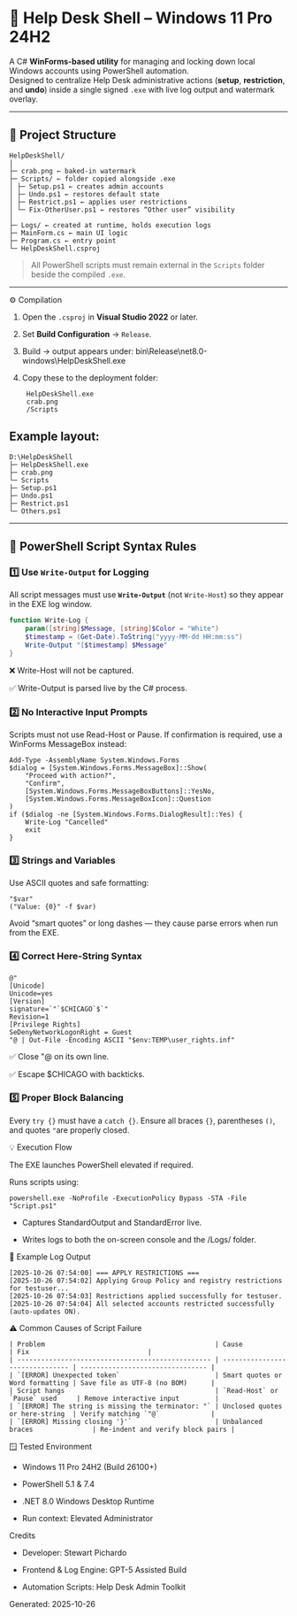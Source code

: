 # 🦀 Help Desk Shell – Windows 11 Pro 24H2

A C# **WinForms-based utility** for managing and locking down local Windows accounts using PowerShell automation.  
Designed to centralize Help Desk administrative actions (**setup**, **restriction**, and **undo**) inside a single signed `.exe` with live log output and watermark overlay.

---

## 📂 Project Structure
	HelpDeskShell/
	│
	├─ crab.png ← baked-in watermark
	├─ Scripts/ ← folder copied alongside .exe
	│ ├─ Setup.ps1 ← creates admin accounts
	│ ├─ Undo.ps1 ← restores default state
	│ ├─ Restrict.ps1 ← applies user restrictions
	│ └─ Fix-OtherUser.ps1 ← restores “Other user” visibility
	│
	├─ Logs/ ← created at runtime, holds execution logs
	├─ MainForm.cs ← main UI logic
	├─ Program.cs ← entry point
	└─ HelpDeskShell.csproj

> All PowerShell scripts must remain external in the `Scripts` folder beside the compiled `.exe`.

---

⚙️ Compilation

1. Open the `.csproj` in **Visual Studio 2022** or later.  
2. Set **Build Configuration** → `Release`.  
3. Build → output appears under: bin\Release\net8.0-windows\HelpDeskShell.exe
4. Copy these to the deployment folder:

		HelpDeskShell.exe
		crab.png
		/Scripts

## Example layout:
	D:\HelpDeskShell
	├─ HelpDeskShell.exe
	├─ crab.png
	└─ Scripts
	├─ Setup.ps1
	├─ Undo.ps1
	├─ Restrict.ps1
	└─ Others.ps1

---

## 🔑 PowerShell Script Syntax Rules

### 1️⃣ Use `Write-Output` for Logging

All script messages must use **`Write-Output`** (not `Write-Host`) so they appear in the EXE log window.

```powershell
function Write-Log {
    param([string]$Message, [string]$Color = "White")
    $timestamp = (Get-Date).ToString("yyyy-MM-dd HH:mm:ss")
    Write-Output "[$timestamp] $Message"
}
```
❌ Write-Host will not be captured.

✅ Write-Output is parsed live by the C# process.

### 2️⃣ No Interactive Input Prompts

Scripts must not use Read-Host or Pause.
If confirmation is required, use a WinForms MessageBox instead:
```
Add-Type -AssemblyName System.Windows.Forms
$dialog = [System.Windows.Forms.MessageBox]::Show(
    "Proceed with action?",
    "Confirm",
    [System.Windows.Forms.MessageBoxButtons]::YesNo,
    [System.Windows.Forms.MessageBoxIcon]::Question
)
if ($dialog -ne [System.Windows.Forms.DialogResult]::Yes) {
    Write-Log "Cancelled"
    exit
}
```
### 3️⃣ Strings and Variables

Use ASCII quotes and safe formatting:
```
"$var"
("Value: {0}" -f $var)
```
Avoid “smart quotes” or long dashes — they cause parse errors when run from the EXE.

### 4️⃣ Correct Here-String Syntax
```
@"
[Unicode]
Unicode=yes
[Version]
signature=`"`$CHICAGO`$`"
Revision=1
[Privilege Rights]
SeDenyNetworkLogonRight = Guest
"@ | Out-File -Encoding ASCII "$env:TEMP\user_rights.inf"
```
✅ Close "@ on its own line.

✅ Escape $CHICAGO with backticks.

###	5️⃣ Proper Block Balancing

Every ```try {}``` must have a ```catch {}```.
Ensure all braces ```{}```, parentheses ```()```, and quotes ```"```are properly closed.

💡 Execution Flow

The EXE launches PowerShell elevated if required.

Runs scripts using:
```
powershell.exe -NoProfile -ExecutionPolicy Bypass -STA -File "Script.ps1"
```
- Captures StandardOutput and StandardError live.

- Writes logs to both the on-screen console and the /Logs/ folder.

🧾 Example Log Output
```
[2025-10-26 07:54:00] === APPLY RESTRICTIONS ===
[2025-10-26 07:54:02] Applying Group Policy and registry restrictions for testuser...
[2025-10-26 07:54:03] Restrictions applied successfully for testuser.
[2025-10-26 07:54:04] All selected accounts restricted successfully (auto-updates ON).
```
⚠️ Common Causes of Script Failure
```
| Problem                                           | Cause                           | Fix                              |
| ------------------------------------------------- | ------------------------------- | -------------------------------- |
| `[ERROR] Unexpected token`                        | Smart quotes or Word formatting | Save file as UTF-8 (no BOM)      |
| Script hangs                                      | `Read-Host` or `Pause` used     | Remove interactive input         |
| `[ERROR] The string is missing the terminator: "` | Unclosed quotes or here-string  | Verify matching `"@`             |
| `[ERROR] Missing closing '}'`                     | Unbalanced braces               | Re-indent and verify block pairs |
```

🪟 Tested Environment

- Windows 11 Pro 24H2 (Build 26100+)

- PowerShell 5.1 & 7.4

- .NET 8.0 Windows Desktop Runtime

- Run context: Elevated Administrator

Credits

- Developer: Stewart Pichardo

- Frontend & Log Engine: GPT-5 Assisted Build

- Automation Scripts: Help Desk Admin Toolkit

Generated: 2025-10-26
